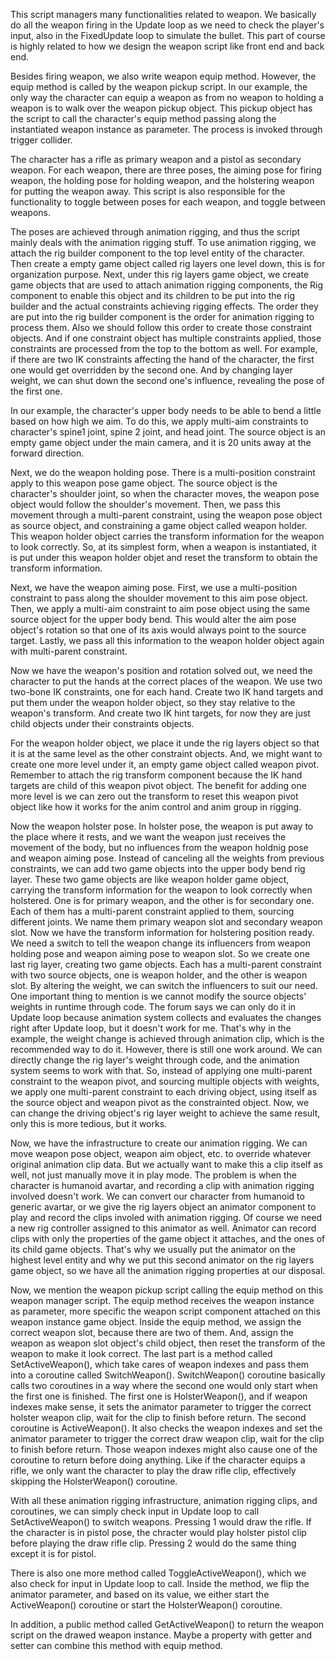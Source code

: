 This script managers many functionalities related to weapon. We basically do all the weapon firing in the Update loop as we need to check the player's input, also in the FixedUpdate loop to simulate the bullet. This part of course is highly related to how we design the weapon script like front end and back end.

Besides firing weapon, we also write weapon equip method. However, the equip method is called by the weapon pickup script. In our example, the only way the character can equip a weapon as from no weapon to holding a weapon is to walk over the weapon pickup object. This pickup object has the script to call the character's equip method passing along the instantiated weapon instance as parameter. The process is invoked through trigger collider.

The character has a rifle as primary weapon and a pistol as secondary weapon. For each weapon, there are three poses, the aiming pose for firing weapon, the holding pose for holding weapon, and the holstering weapon for putting the weapon away. This script is also responsible for the functionality to toggle between poses for each weapon, and toggle between weapons.

The poses are achieved through animation rigging, and thus the script mainly deals with the animation rigging stuff. To use animation rigging, we attach the rig builder component to the top level entity of the character. Then create a empty game object called rig layers one level down, this is for organization purpose. Next, under this rig layers game object, we create game objects that are used to attach animation rigging components, the Rig component to enable this object and its children to be put into the rig builder and the actual constraints achieving rigging effects. The order they are put into the rig builder component is the order for animation rigging to process them. Also we should follow this order to create those constraint objects. And if one constraint object has multiple constraints applied, those constraints are processed from the top to the bottom as well. For example, if there are two IK constraints affecting the hand of the character, the first one would get overridden by the second one. And by changing layer weight, we can shut down the second one's influence, revealing the pose of the first one.

In our example, the character's upper body needs to be able to bend a little based on how high we aim. To do this, we apply multi-aim constraints to character's spine1 joint, spine 2 joint, and head joint. The source object is an empty game object under the main camera, and it is 20 units away at the forward direction.

Next, we do the weapon holding pose. There is a multi-position constraint apply to this weapon pose game object. The source object is the character's shoulder joint, so when the character moves, the weapon pose object would follow the shoulder's movement. Then, we pass this movement through a multi-parent constraint, using the weapon pose object as source object, and constraining a game object called weapon holder. This weapon holder object carries the transform information for the weapon to look correctly. So, at its simplest form, when a weapon is instantiated, it is put under this weapon holder objet and reset the transform to obtain the transform information.

Next, we have the weapon aiming pose. First, we use a multi-position constraint to pass along the shoulder movement to this aim pose object. Then, we apply a multi-aim constraint to aim pose object using the same source object for the upper body bend. This would alter the aim pose object's rotation so that one of its axis would always point to the source target. Lastly, we pass all this information to the weapon holder object again with multi-parent constraint.

Now we have the weapon's position and rotation solved out, we need the character to put the hands at the correct places of the weapon. We use two two-bone IK constraints, one for each hand.  Create two IK hand targets and put them under the weapon holder object, so they stay relative to the weapon's transform. And create two IK hint targets, for now they are just child objects under their constraints objects.

For the weapon holder object, we place it unde the rig layers object so that it is at the same level as the other constraint objects. And, we might want to create one more level under it, an empty game object called weapon pivot. Remember to attach the rig transform component because the IK hand targets are child of this weapon pivot object. The benefit for adding one more level is we can zero out the transform to reset this weapon pivot object like how it works for the anim control and anim group in rigging.

Now the weapon holster pose. In holster pose, the weapon is put away to the place where it rests, and we want the weapon just receives the movement of the body, but no influences from the weapon holdnig pose and weapon aiming pose. Instead of canceling all the weights from previous constraints, we can add two game objects into the upper body bend rig layer. These two game objects are like weapon holder game object, carrying the transform information for the weapon to look correctly when holstered. One is for primary weapon, and the other is for secondary one. Each of them has a multi-parent constraint applied to them, sourcing different joints. We name them primary weapon slot and secondary weapon slot. Now we have the transform information for holstering position ready. We need a switch to tell the weapon change its influencers from weapon holding pose and weapon aiming pose to weapon slot. So we create one last rig layer, creating two  game objects. Each has a multi-parent constraint with two source objects, one is weapon holder, and the other is weapon slot. By altering the weight, we can switch the influencers to suit our need. One important thing to mention is we cannot modify the source objects' weights in runtime through code. The forum says we can only do it in Update loop because animation system collects and evaluates the changes right after Update loop, but it doesn't work for me. That's why in the example, the weight change is achieved through animation clip, which is the recommended way to do it. However, there is still one work around. We can directly change the rig layer's weight through code, and the animation system seems to work with that. So, instead of applying one multi-parent constraint to the weapon pivot, and sourcing multiple objects with weights, we apply one multi-parent constraint to each driving object, using itself as the source object and weapon pivot as the constrainted object. Now, we can change the driving object's rig layer weight to achieve the same result, only this is more tedious, but it works.

Now, we have the infrastructure to create our animation rigging. We can move weapon pose object, weapon aim object, etc. to override whatever original animation clip data. But we actually want to make this a clip itself as well, not just manually move it in play mode. The problem is when the character is humanoid avartar, and recording a clip with animation rigging involved doesn't work. We can convert our character from humanoid to generic avartar, or we give the rig layers object an animator component to play and record the clips involed with animation rigging. Of course we need a new rig controller assigned to this animator as well. Animator can record clips with only the properties of the game object it attaches, and the ones of its child game objects. That's why we usually put the animator on the highest level entity and why we put this second animator on the rig layers game object, so we have all the animation rigging properties at our disposal.

Now, we mention the weapon pickup script calling the equip method on this weapon manager script. The equip method receives the weapon instance as parameter, more specific the weapon script component attached on this weapon instance game object. Inside the equip method, we assign the correct weapon slot, because there are two of them. And, assign the weapon as weapon slot object's child object, then reset the transform of the weapon to make it look correct. The last part is a method called SetActiveWeapon(), which take cares of weapon indexes and pass them into a coroutine called SwitchWeapon(). SwitchWeapon() coroutine basically calls two coroutines in a way where the second one would only start when the first one is finished. The first one is HolsterWeapon(), and if weapon indexes make sense, it sets the animator parameter to trigger the correct holster weapon clip, wait for the clip to finish before return. The second coroutine is ActiveWeapon(). It also checks the weapon indexes and set the animator parameter to trigger the correct draw weapon clip, wait for the clip to finish before return. Those weapon indexes might also cause one of the coroutine to return before doing anything. Like if the character equips a rifle, we only want the character to play the draw rifle clip, effectively skipping the HolsterWeapon() coroutine.

With all these animation rigging infrastructure, animation rigging clips, and coroutines, we can simply check input in Update loop to call SetActiveWeapon() to switch weapons. Pressing 1 would draw the rifle. If the character is in pistol pose, the chracter would play holster pistol clip before playing the draw rifle clip. Pressing 2 would do the same thing except it is for pistol.

There is also one more method called ToggleActiveWeapon(), which we also check for input in Update loop to call. Inside the method, we flip the animator parameter, and based on its value, we either start the ActiveWeapon() coroutine or start the HolsterWeapon() coroutine.

In addition, a public method called GetActiveWeapon() to return the weapon script on the drawed weapon instance. Maybe a property with getter and setter can combine this method with equip method.